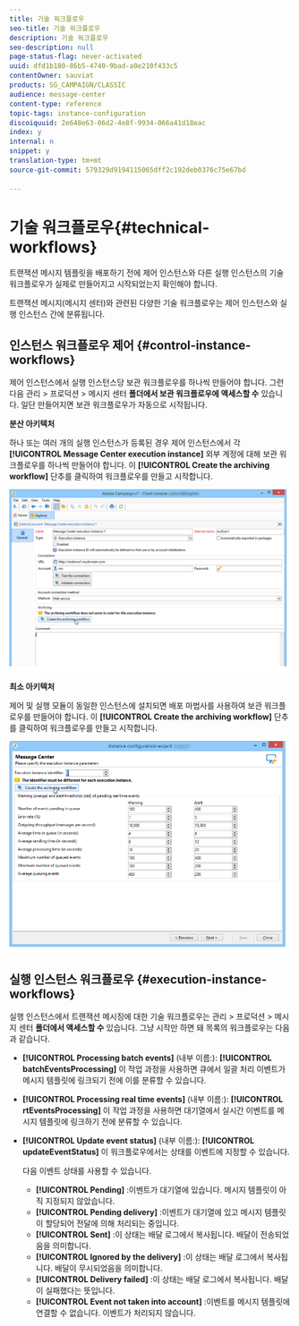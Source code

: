```yaml
---
title: 기술 워크플로우
seo-title: 기술 워크플로우
description: 기술 워크플로우
seo-description: null
page-status-flag: never-activated
uuid: dfd1b180-86b5-4740-9bad-a0e210f433c5
contentOwner: sauviat
products: SG_CAMPAIGN/CLASSIC
audience: message-center
content-type: reference
topic-tags: instance-configuration
discoiquuid: 2e648e63-06d2-4e8f-9934-066a41d18eac
index: y
internal: n
snippet: y
translation-type: tm+mt
source-git-commit: 579329d9194115065dff2c192deb0376c75e67bd

---
```



# 기술 워크플로우{#technical-workflows}

트랜잭션 메시지 템플릿을 배포하기 전에 제어 인스턴스와 다른 실행 인스턴스의 기술 워크플로우가 실제로 만들어지고 시작되었는지 확인해야 합니다.

트랜잭션 메시지(메시지 센터)와 관련된 다양한 기술 워크플로우는 제어 인스턴스와 실행 인스턴스 간에 분류됩니다.

## 인스턴스 워크플로우 제어 {#control-instance-workflows}

제어 인스턴스에서 실행 인스턴스당 보관 워크플로우를 하나씩 만들어야 합니다. 그런 다음 관리 > 프로덕션 > 메시지 센터 **폴더에서 보관 워크플로우에 액세스할 수** 있습니다. 일단 만들어지면 보관 워크플로우가 자동으로 시작됩니다.

**분산 아키텍처**

하나 또는 여러 개의 실행 인스턴스가 등록된 경우 제어 인스턴스에서 각 **[!UICONTROL Message Center execution instance]** 외부 계정에 대해 보관 워크플로우를 하나씩 만들어야 합니다. 이 **[!UICONTROL Create the archiving workflow]** 단추를 클릭하여 워크플로우를 만들고 시작합니다.

![](assets/messagecenter_archiving_002.png)

**최소 아키텍처**

제어 및 실행 모듈이 동일한 인스턴스에 설치되면 배포 마법사를 사용하여 보관 워크플로우를 만들어야 합니다. 이 **[!UICONTROL Create the archiving workflow]** 단추를 클릭하여 워크플로우를 만들고 시작합니다.

![](assets/messagecenter_archiving_001.png)

## 실행 인스턴스 워크플로우 {#execution-instance-workflows}

실행 인스턴스에서 트랜잭션 메시징에 대한 기술 워크플로우는 관리 > 프로덕션 > 메시지 센터 **폴더에서 액세스할 수** 있습니다. 그냥 시작만 하면 돼 목록의 워크플로우는 다음과 같습니다.

* **[!UICONTROL Processing batch events]** (내부 이름:): **[!UICONTROL batchEventsProcessing]** 이 작업 과정을 사용하면 큐에서 일괄 처리 이벤트가 메시지 템플릿에 링크되기 전에 이를 분류할 수 있습니다.
* **[!UICONTROL Processing real time events]** (내부 이름:): **[!UICONTROL rtEventsProcessing]** 이 작업 과정을 사용하면 대기열에서 실시간 이벤트를 메시지 템플릿에 링크하기 전에 분류할 수 있습니다.
* **[!UICONTROL Update event status]** (내부 이름:): **[!UICONTROL updateEventStatus]** 이 워크플로우에서는 상태를 이벤트에 지정할 수 있습니다.

   다음 이벤트 상태를 사용할 수 있습니다.

   * **[!UICONTROL Pending]** :이벤트가 대기열에 있습니다. 메시지 템플릿이 아직 지정되지 않았습니다.
   * **[!UICONTROL Pending delivery]** :이벤트가 대기열에 있고 메시지 템플릿이 할당되어 전달에 의해 처리되는 중입니다.
   * **[!UICONTROL Sent]** :이 상태는 배달 로그에서 복사됩니다. 배달이 전송되었음을 의미합니다.
   * **[!UICONTROL Ignored by the delivery]** :이 상태는 배달 로그에서 복사됩니다. 배달이 무시되었음을 의미합니다.
   * **[!UICONTROL Delivery failed]** :이 상태는 배달 로그에서 복사됩니다. 배달이 실패했다는 뜻입니다.
   * **[!UICONTROL Event not taken into account]** :이벤트를 메시지 템플릿에 연결할 수 없습니다. 이벤트가 처리되지 않습니다.

